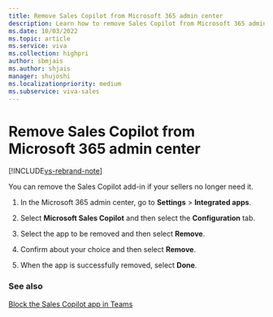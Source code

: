 ```yaml
---
title: Remove Sales Copilot from Microsoft 365 admin center
description: Learn how to remove Sales Copilot from Microsoft 365 admin center
ms.date: 10/03/2022
ms.topic: article
ms.service: viva
ms.collection: highpri
author: sbmjais
ms.author: shjais
manager: shujoshi
ms.localizationpriority: medium
ms.subservice: viva-sales
---
```


# Remove Sales Copilot from Microsoft 365 admin center

[!INCLUDE[vs-rebrand-note](../includes/vs-rebrand-note.md)]

You can remove the Sales Copilot add-in if your sellers no longer need it.

1.  In the Microsoft 365 admin center, go to **Settings** &gt; **Integrated apps**.

2.  Select **Microsoft Sales Copilot** and then select the **Configuration** tab.

3. Select the app to be removed and then select **Remove**.

4.  Confirm about your choice and then select **Remove**.

5. When the app is successfully removed, select **Done**.

### See also

[Block the Sales Copilot app in Teams](block-viva-sales-app-teams.md)